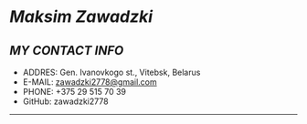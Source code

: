 # ***Maksim Zawadzki*** 

## _MY CONTACT INFO_

* ADDRES: Gen. Ivanovkogo st., Vitebsk, Belarus
* E-MAIL: zawadzki2778@gmail.com
* PHONE: +375 29 515 70 39 
* GitHub: zawadzki2778
***
